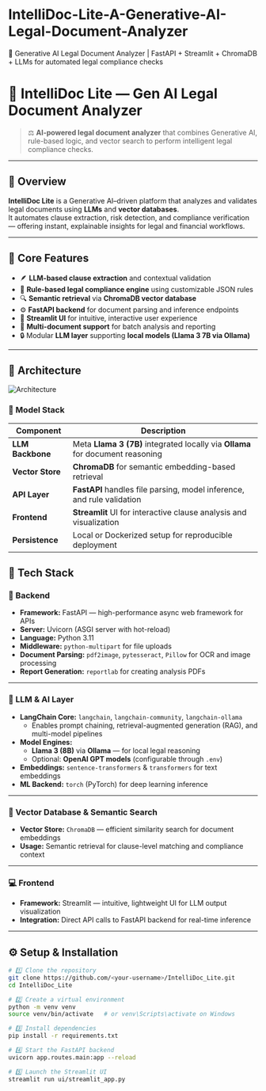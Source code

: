 # IntelliDoc-Lite-A-Generative-AI-Legal-Document-Analyzer
🧠 Generative AI Legal Document Analyzer | FastAPI + Streamlit + ChromaDB + LLMs for automated legal compliance checks

# 🧾 IntelliDoc Lite — Gen AI Legal Document Analyzer

> ⚖️ **AI-powered legal document analyzer** that combines Generative AI, rule-based logic, and vector search to perform intelligent legal compliance checks.

---

## 🚀 Overview
**IntelliDoc Lite** is a Generative AI–driven platform that analyzes and validates legal documents using **LLMs** and **vector databases**.  
It automates clause extraction, risk detection, and compliance verification — offering instant, explainable insights for legal and financial workflows.

---

## 🧠 Core Features
- 🪶 **LLM-based clause extraction** and contextual validation  
- 📑 **Rule-based legal compliance engine** using customizable JSON rules  
- 🔍 **Semantic retrieval** via **ChromaDB vector database**  
- ⚙️ **FastAPI backend** for document parsing and inference endpoints  
- 🧰 **Streamlit UI** for intuitive, interactive user experience  
- 🧾 **Multi-document support** for batch analysis and reporting  
- 🔒 Modular **LLM layer** supporting **local models (Llama 3 7B via Ollama)**  

---

## 🧩 Architecture

![Architecture](docs/architecture.png)

### 🧱 Model Stack
| Component | Description |
|------------|-------------|
| **LLM Backbone** | Meta **Llama 3 (7B)** integrated locally via **Ollama** for document reasoning |
| **Vector Store** | **ChromaDB** for semantic embedding-based retrieval |
| **API Layer** | **FastAPI** handles file parsing, model inference, and rule validation |
| **Frontend** | **Streamlit** UI for interactive clause analysis and visualization |
| **Persistence** | Local or Dockerized setup for reproducible deployment |

## 🧠 Tech Stack

### 🧩 Backend
- **Framework:** FastAPI — high-performance async web framework for APIs  
- **Server:** Uvicorn (ASGI server with hot-reload)  
- **Language:** Python 3.11  
- **Middleware:** `python-multipart` for file uploads  
- **Document Parsing:** `pdf2image`, `pytesseract`, `Pillow` for OCR and image processing  
- **Report Generation:** `reportlab` for creating analysis PDFs  

---

### 🧠 LLM & AI Layer
- **LangChain Core:** `langchain`, `langchain-community`, `langchain-ollama`  
  - Enables prompt chaining, retrieval-augmented generation (RAG), and multi-model pipelines  
- **Model Engines:**  
  - **Llama 3 (8B)** via **Ollama** — for local legal reasoning  
  - Optional: **OpenAI GPT models** (configurable through `.env`)  
- **Embeddings:** `sentence-transformers` & `transformers` for text embeddings  
- **ML Backend:** `torch` (PyTorch) for deep learning inference  

---

### 🧮 Vector Database & Semantic Search
- **Vector Store:** `ChromaDB` — efficient similarity search for document embeddings  
- **Usage:** Semantic retrieval for clause-level matching and compliance context  

---

### 💻 Frontend
- **Framework:** Streamlit — intuitive, lightweight UI for LLM output visualization  
- **Integration:** Direct API calls to FastAPI backend for real-time inference  

---

## ⚙️ Setup & Installation

```bash
# 1️⃣ Clone the repository
git clone https://github.com/<your-username>/IntelliDoc_Lite.git
cd IntelliDoc_Lite

# 2️⃣ Create a virtual environment
python -m venv venv
source venv/bin/activate   # or venv\Scripts\activate on Windows

# 3️⃣ Install dependencies
pip install -r requirements.txt

# 4️⃣ Start the FastAPI backend
uvicorn app.routes.main:app --reload

# 5️⃣ Launch the Streamlit UI
streamlit run ui/streamlit_app.py

